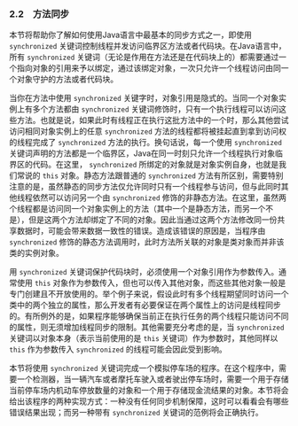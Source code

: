 ### 2.2　方法同步

本节将帮助你了解如何使用Java语言中最基本的同步方式之一，即使用 `synchronized` 关键词控制线程并发访问临界区方法或者代码块。在Java语言中，所有 `synchronized` 关键词（无论是作用在方法还是在代码块上的）都需要通过一个指向对象的引用来予以绑定，通过该绑定对象，一次只允许一个线程访问由同一个对象守护的方法或者代码块。

当你在方法中使用 `synchronized` 关键字时，对象引用是隐式的。当同一个对象实例上有多个方法都由 `synchronized` 关键词修饰时，只有一个执行线程可以访问这些方法。也就是说，如果此时有线程正在执行这批方法中的一个时，那么其他尝试访问相同对象实例上的任意 `synchronized` 方法的线程都将被挂起直到拿到访问权的线程完成了 `synchronized` 方法的执行。换句话说，每一个使用 `synchronized` 关键词声明的方法都是一个临界区，Java在同一时刻只允许一个线程执行对象临界区的代码。在这里， `synchronized` 所绑定的对象就是对象实例自身，也就是我们常说的 `this` 对象。静态方法跟普通的 `synchronized` 方法有所区别，需要特别注意的是，虽然静态的同步方法仅允许同时只有一个线程参与访问，但与此同时其他线程依然可以访问另一个由 `synchronized` 修饰的非静态方法。在这里，虽然两个线程都是访问同一个对象实例上的方法（其中一个是静态方法，而另一个不是），但是这两个方法却绑定了不同的对象。因此当通过这两个方法修改同一份共享数据时，可能会带来数据一致性的错误。造成该错误的原因是，当程序由 `synchronized` 修饰的静态方法调用时，此时方法所关联的对象是类对象而并非该类的实例对象。

用 `synchronized` 关键词保护代码块时，必须使用一个对象引用作为参数传入。通常使用 `this` 对象作为参数传入，但也可以传入其他对象，而这些其他对象一般是专门创建且不开放使用的。举个例子来说，假设此时有多个线程期望同时访问一个类中的两个独立的属性，那么开发者有必要保证在两个属性上的访问是线程同步的。有所例外的是，如果程序能够确保当前正在执行任务的两个线程只能访问不同的属性，则无须增加线程同步的限制。其他需要充分考虑的是，当 `synchronized` 关键词以对象本身（表示当前使用的是 `this` 关键词）作为参数时，其他同样以 `this` 作为参数传入 `synchronized` 的线程可能会因此受到影响。

本节将使用 `synchronized` 关键词完成一个模拟停车场的程序。在这个程序中，需要一个检测器，当一辆汽车或者摩托车驶入或者驶出停车场时，需要一个用于存储当前停车场内机动车停放数量的对象和一个用于存储现金流结果的对象。本节将会给出该程序的两种实现方式：一种没有任何同步机制保障，这时可以看看会有哪些错误结果出现；而另一种带有 `synchronized` 关键词的范例将会正确执行。

